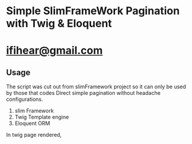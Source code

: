# Simple SlimFrameWork Pagination with Twig & Eloquent
# ifihear@gmail.com


## Usage
The script was cut out from slimFramework project so it can only be used by those that codes 
Direct simple pagination without headache configurations.
1. slim Framework 
2. Twig Template engine
3. Eloquent ORM

In twig page rendered, 